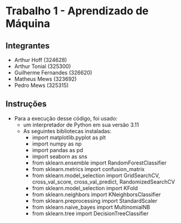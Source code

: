 # Trabalho 1 - Aprendizado de Máquina

## Integrantes
- Arthur Hoff           (324628)
- Arthur Tonial         (325300)
- Guilherme Fernandes   (326620)
- Matheus Mews          (323692)
- Pedro Mews            (325315)

## Instruções
- Para a execução desse código, foi usado:
  - um interpretador de Python em sua versão 3.11
  - As seguintes bibliotecas instaladas:
    - import matplotlib.pyplot as plt
    - import numpy as np
    - import pandas as pd
    - import seaborn as sns
    - from sklearn.ensemble import RandomForestClassifier
    - from sklearn.metrics import confusion_matrix
    - from sklearn.model_selection import GridSearchCV, cross_val_score, cross_val_predict, RandomizedSearchCV
    - from sklearn.model_selection import KFold
    - from sklearn.neighbors import KNeighborsClassifier
    - from sklearn.preprocessing import StandardScaler
    - from sklearn.naive_bayes import MultinomialNB
    - from sklearn.tree import DecisionTreeClassifier